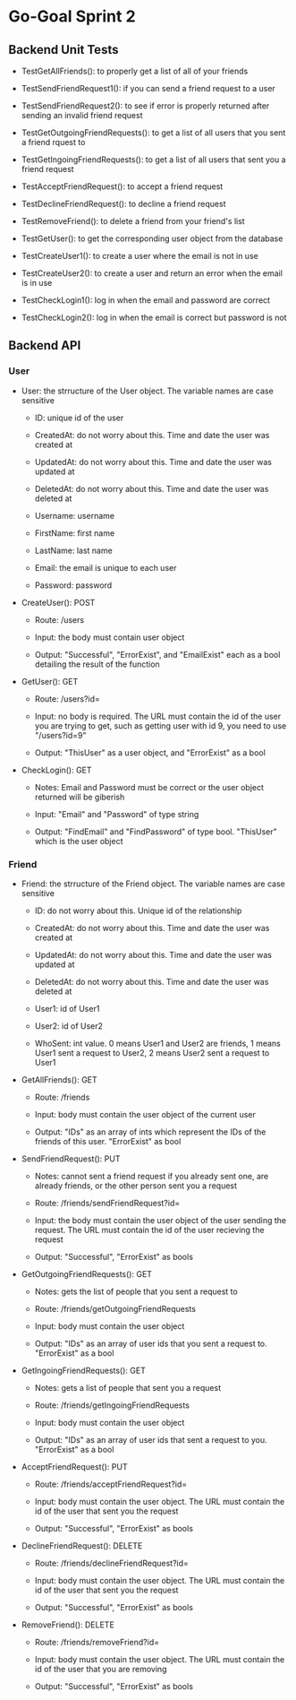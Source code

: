 # Go-Goal Sprint 2

## Backend Unit Tests

- TestGetAllFriends(): to properly get a list of all of your friends

- TestSendFriendRequest1(): if you can send a friend request to a user

- TestSendFriendRequest2(): to see if error is properly returned after sending an invalid friend request

- TestGetOutgoingFriendRequests(): to get a list of all users that you sent a friend rquest to

- TestGetIngoingFriendRequests(): to get a list of all users that sent you a friend request

- TestAcceptFriendRequest(): to accept a friend request

- TestDeclineFriendRequest(): to decline a friend request

- TestRemoveFriend(): to delete a friend from your friend's list

- TestGetUser(): to get the corresponding user object from the database

- TestCreateUser1(): to create a user where the email is not in use

- TestCreateUser2(): to create a user and return an error when the email is in use

- TestCheckLogin1(): log in when the email and password are correct

- TestCheckLogin2(): log in when the email is correct but password is not

## Backend API
### User
- User: the strructure of the User object. The variable names are case sensitive

  - ID: unique id of the user
  
  - CreatedAt: do not worry about this. Time and date the user was created at
  
  - UpdatedAt: do not worry about this. Time and date the user was updated at
  
  - DeletedAt: do not worry about this. Time and date the user was deleted at
  
  - Username: username
  
  - FirstName: first name
  
  - LastName: last name
  
  - Email: the email is unique to each user
  
  - Password: password
  
- CreateUser(): POST

  - Route: /users
  
  - Input: the body must contain user object
  
  - Output: "Successful", "ErrorExist", and "EmailExist" each as a bool detailing the result of the function

- GetUser(): GET

  - Route: /users?id=
  
  - Input: no body is required. The URL must contain the id of the user you are trying to get, such as getting user with id 9, you need to use "/users?id=9"
  
  - Output: "ThisUser" as a user object, and "ErrorExist" as a bool

- CheckLogin(): GET

  - Notes: Email and Password must be correct or the user object returned will be giberish

  - Input: "Email" and "Password" of type string

  - Output: "FindEmail" and "FindPassword" of type bool. "ThisUser" which is the user object
  
### Friend
- Friend: the strructure of the Friend object. The variable names are case sensitive

  - ID: do not worry about this. Unique id of the relationship
  
  - CreatedAt: do not worry about this. Time and date the user was created at
  
  - UpdatedAt: do not worry about this. Time and date the user was updated at
  
  - DeletedAt: do not worry about this. Time and date the user was deleted at
  
  - User1: id of User1
  
  - User2: id of User2
  
  - WhoSent: int value. 0 means User1 and User2 are friends, 1 means User1 sent a request to User2, 2 means User2 sent a request to User1
  
- GetAllFriends(): GET

  - Route: /friends
  
  - Input: body must contain the user object of the current user
  
  - Output: "IDs" as an array of ints which represent the IDs of the friends of this user. "ErrorExist" as bool
  
- SendFriendRequest(): PUT

  - Notes: cannot sent a friend request if you already sent one, are already friends, or the other person sent you a request
  
  - Route: /friends/sendFriendRequest?id=
  
  - Input: the body must contain the user object of the user sending the request. The URL must contain the id of the user recieving the request
  
  - Output: "Successful", "ErrorExist" as bools
  
- GetOutgoingFriendRequests(): GET

  - Notes: gets the list of people that you sent a request to
  
  - Route: /friends/getOutgoingFriendRequests
  
  - Input: body must contain the user object
  
  - Output: "IDs" as an array of user ids that you sent a request to. "ErrorExist" as a bool
  
- GetIngoingFriendRequests(): GET

  - Notes: gets a list of people that sent you a request
  
  - Route: /friends/getIngoingFriendRequests
  
  - Input: body must contain the user object
  
  - Output: "IDs" as an array of user ids that sent a request to you. "ErrorExist" as a bool
  
- AcceptFriendRequest(): PUT

  - Route: /friends/acceptFriendRequest?id=
  
  - Input: body must contain the user object. The URL must contain the id of the user that sent you the request

  - Output: "Successful", "ErrorExist" as bools

- DeclineFriendRequest(): DELETE

  - Route: /friends/declineFriendRequest?id=
  
  - Input: body must contain the user object. The URL must contain the id of the user that sent you the request

  - Output: "Successful", "ErrorExist" as bools

- RemoveFriend(): DELETE

  - Route: /friends/removeFriend?id=
  
  - Input: body must contain the user object. The URL must contain the id of the user that you are removing

  - Output: "Successful", "ErrorExist" as bools
